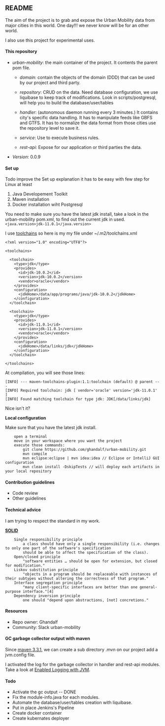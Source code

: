 ## README

The aim of the project is to grab and expose the Urban Mobility data from major cities in this world. One day!!! we never know will be 
for an other world.

I also use this project for experimental uses.


#### This repository

 * *urban-mobility*: the main container of the project. It contents the parent pom file.

    * *domain*: contain the objects of the domain (DDD) that can be used by our project and third party.

    * *repository*: CRUD on the data. Need database configuration, we use liquibase to keep track of modifications.
                    Look in scripts/postgresql, will help you to build the database/user/tables 

    * *handler*: (autonomous daemon running every 3 minutes.) 
				It contains city's specific data handling. 
				It has to manipulate feeds like GBFS and GTFS. 
				It has to normalize the data format from those cities use the repository level to save it.

    * *service*:	Use to execute business rules.
  
    * *rest-api*: Expose for our application or third parties the data.


* *Version*: 0.0.9


#### Set up

Todo improve the Set up explanation it has to be easy with few step for Linux at least 
1. Java Developement Toolkit
2. Maven installation
3. Docker installation wiht Postgresql


You need to make sure you have the latest jdk install, take a look in the urban-mobility pom.xml, 
to find out the current jdk in used.<br>
    `<java.version>jdk-11.0.1</java.version>`

I use [toolchains](https://maven.apache.org/guides/mini/guide-using-toolchains.html) so here is my my file under ~/.m2/toolchains.xml

```
<?xml version="1.0" encoding="UTF8"?>

<toolchains>

  <toolchain>
    <type>jdk</type>
    <provides>
      <id>jdk-10.0.2</id>
      <version>jdk-10.0.2</version>
      <vendor>oracle</vendor>
    </provides>
    <configuration>
      <jdkHome>/data/app/programs/java/jdk-10.0.2</jdkHome>
    </configuration>
  </toolchain>

  <toolchain>
    <type>jdk</type>
    <provides>
      <id>jdk-11.0.1</id>
      <version>jdk-11.0.1</version>
      <vendor>oracle</vendor>
    </provides>
    <configuration>
      <jdkHome>/data/links/jdk</jdkHome>
    </configuration>
  </toolchain>

</toolchains>

```

At compilation, you will see those lines:

```
[INFO] --- maven-toolchains-plugin:1.1:toolchain (default) @ parent ---
[INFO] Required toolchain: jdk [ vendor='oracle' version='jdk-11.0.1' ]
[INFO] Found matching toolchain for type jdk: JDK[/data/links/jdk]

```
Nice isn't it?


**Local configuration**

Make sure that you have the latest jdk install.


```
	open a terminal
	move in your workspace where you want the project
	execute those commands:
	    git clone https://github.com/ghandalf/urban-mobility.git
	    mvn compile
	    mvn eclipse:eclipse | mvn idea:idea // Eclipse or IntelliJ GUI configuration
	    mvn clean install -DskipTests // will deploy each artifacts in your local repository
```



#### Contribution guidelines

* Code review
* Other guidelines

#### Technical advice

I am trying to respect the standard in my work.

**[SOLID](https://en.wikipedia.org/wiki/SOLID)**

```
	Single responsibility principle
		a class should have only a single responsibility (i.e. changes to only one part of the software's specification 
		should be able to affect the specification of the class).
	Open/closed principle
		"software entities … should be open for extension, but closed for modification."
	Liskov substitution principle
		"objects in a program should be replaceable with instances of their subtypes without altering the correctness of that program."
	Interface segregation principle
		"many client-specific interfaces are better than one general-purpose interface."[4]
	Dependency inversion principle
		one should "depend upon abstractions, [not] concretions."
```

#### Resources

* Repo owner: Ghandalf
* Community: Slack urban-mobility

#### GC garbage collector output with maven

Since [maven 3.3.1](https://maven.apache.org/docs/3.3.1/release-notes.html#JVM_and_Command_Line_Options), we can create a sub directory .mvn on our project add a jvm.config file.

I activated the log for the garbage collector in handler and rest-api modules. Take a look at [Enabled Logging with JVM](https://docs.oracle.com/javase/9/tools/java.htm#JSWOR-GUID-BE93ABDC-999C-4CB5-A88B-1994AAAC74D5).

#### Todo

- Activate the gc output -- DONE
- Fix the module-info.java for each modules.
- Automate the database/user/tables creation with liquibase.
- Put in place Jenkins's Pipeline
- Create docker container
- Create kubernates deployer
